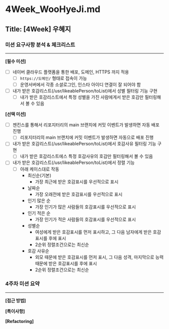 # 4Week_WooHyeJi.md

## Title: [4Week] 우혜지

### 미션 요구사항 분석 & 체크리스트

---
**[필수 미션]**
- [ ] 네이버 클라우드 플랫폼을 통한 배포, 도메인, HTTPS 까지 적용
  - [ ] `https://도메인/` 형태로 접속이 가능
  - [ ] 운영서버에서 각종 소셜로그인, 인스타 아이디 연결이 잘 되어야 함
- [ ] 내가 받은 호감리스트(/usr/likeablePerson/toList)에서 성별 필터링 기능 구현
  - [ ] 내가 받은 호감리스트에서 특정 성별을 가진 사람에게서 받은 호감만 필터링해서 볼 수 있음

**[선택 미션]**
- [ ] 젠킨스를 통해서 리포지터리의 main 브랜치에 커밋 이벤트가 발생하면 자동 배포 진행
  - [ ] 리포지터리의 main 브랜치에 커밋 이벤트가 발생하면 자동으로 배포 진행
- [ ] 내가 받은 호감리스트(/usr/likeablePerson/toList)에서 호감사유 필터링 기능 구현
  - [ ] 내가 받은 호감리스트에스 특정 호감사유의 호감만 필터링해서 볼 수 있음
- [ ] 내가 받은 호감리스트(/usr/likeablePerson/toList)에서 정렬 기능
  - [ ] 아래 케이스대로 작동
    - 최신순(기본)
      - 가장 최근에 받은 호감표시를 우선적으로 표시
    - 날짜순
      - 가장 오래전에 받은 호감표시를 우선적으로 표시
    - 인기 많은 순
      - 가장 인기가 많은 사람들의 호감표시를 우선적으로 표시
    - 인기 적은 순
      - 가장 인기가 적은 사람들의 호감표시를 우선적으로 표시
    - 성별순
      - 여성에게 받은 호감표시를 먼저 표시하고, 그 다음 남자에게 받은 호감표시를 후에 표시
      - 2순위 정렬조건으로는 최신순
    - 호감 사유순
      - 외모 때문에 받은 호감표시를 먼저 표시, 그 다음 성격, 마지막으로 능력 때문에 받은 호감표시를 후에 표시
      - 2순위 정렬조건으로는 최신순



### 4주차 미션 요약

---

**[접근 방법]**



**[특이사항]**



**[Refactoring]**
